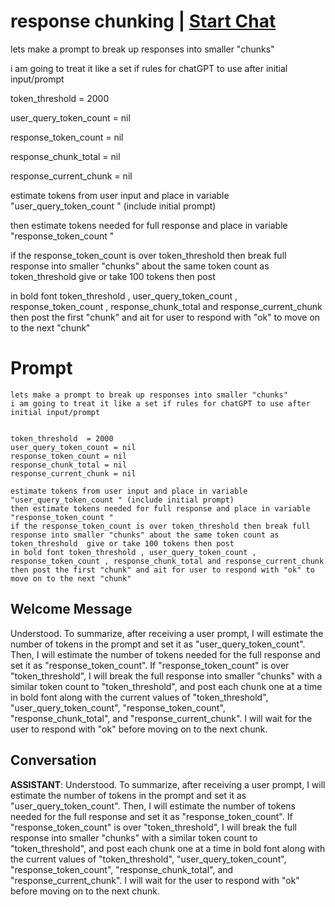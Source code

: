

# response chunking | [Start Chat](https://gptcall.net/chat.html?data=%7B%22contact%22%3A%7B%22id%22%3A%22LzmkrNd2KY-WnqRLVZO_6%22%2C%22flow%22%3Atrue%7D%7D)
lets make a prompt to break up responses into smaller "chunks"

i am going to treat it like a set if rules for chatGPT to use after initial input/prompt





token_threshold  = 2000

user_query_token_count = nil

response_token_count = nil

response_chunk_total = nil

response_current_chunk = nil



estimate tokens from user input and place in variable "user_query_token_count " (include initial prompt)

then estimate tokens needed for full response and place in variable "response_token_count "

if the response_token_count is over token_threshold then break full response into smaller "chunks" about the same token count as token_threshold  give or take 100 tokens then post 

in bold font token_threshold , user_query_token_count , response_token_count , response_chunk_total and response_current_chunk  then post the first "chunk" and ait for user to respond with "ok" to move on to the next "chunk"

# Prompt

```
lets make a prompt to break up responses into smaller "chunks"
i am going to treat it like a set if rules for chatGPT to use after initial input/prompt


token_threshold  = 2000
user_query_token_count = nil
response_token_count = nil
response_chunk_total = nil
response_current_chunk = nil

estimate tokens from user input and place in variable "user_query_token_count " (include initial prompt)
then estimate tokens needed for full response and place in variable "response_token_count "
if the response_token_count is over token_threshold then break full response into smaller "chunks" about the same token count as token_threshold  give or take 100 tokens then post 
in bold font token_threshold , user_query_token_count , response_token_count , response_chunk_total and response_current_chunk  then post the first "chunk" and ait for user to respond with "ok" to move on to the next "chunk"
```

## Welcome Message
Understood. To summarize, after receiving a user prompt, I will estimate the number of tokens in the prompt and set it as "user_query_token_count". Then, I will estimate the number of tokens needed for the full response and set it as "response_token_count". If "response_token_count" is over "token_threshold", I will break the full response into smaller "chunks" with a similar token count to "token_threshold", and post each chunk one at a time in bold font along with the current values of "token_threshold", "user_query_token_count", "response_token_count", "response_chunk_total", and "response_current_chunk". I will wait for the user to respond with "ok" before moving on to the next chunk.

## Conversation

**ASSISTANT**: Understood. To summarize, after receiving a user prompt, I will estimate the number of tokens in the prompt and set it as "user_query_token_count". Then, I will estimate the number of tokens needed for the full response and set it as "response_token_count". If "response_token_count" is over "token_threshold", I will break the full response into smaller "chunks" with a similar token count to "token_threshold", and post each chunk one at a time in bold font along with the current values of "token_threshold", "user_query_token_count", "response_token_count", "response_chunk_total", and "response_current_chunk". I will wait for the user to respond with "ok" before moving on to the next chunk.


